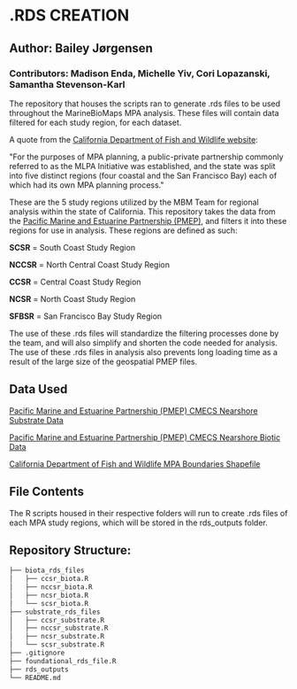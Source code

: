 # .RDS CREATION
## Author: Bailey Jørgensen
### Contributors: Madison Enda, Michelle Yiv, Cori Lopazanski, Samantha Stevenson-Karl

The repository that houses the scripts ran to generate .rds files to be used throughout the MarineBioMaps MPA analysis. These files will contain data filtered for each study region, for each dataset. 

A quote from the [California Department of Fish and Wildlife website](https://wildlife.ca.gov/Conservation/Marine/MPAs/MLPA):

"For the purposes of MPA planning, a public-private partnership commonly referred to as the MLPA Initiative was established, and the state was split into five distinct regions (four coastal and the San Francisco Bay) each of which had its own MPA planning process." 

These are the 5 study regions utilized by the MBM Team for regional analysis within the state of California. This repository takes the data from the [Pacific Marine and Estuarine Partnership (PMEP)](https://www.pacificfishhabitat.org/data/), and filters it into these regions for use in analysis. These regions are defined as such:

**SCSR** = South Coast Study Region

**NCCSR** = North Central Coast Study Region

**CCSR** = Central Coast Study Region

**NCSR** = North Coast Study Region

**SFBSR** = San Francisco Bay Study Region

The use of these .rds files will standardize the filtering processes done by the team, and will also simplify and shorten the code needed for analysis. The use of these .rds files in analysis also prevents long loading time as a result of the large size of the geospatial PMEP files.

## Data Used
[Pacific Marine and Estuarine Partnership (PMEP) CMECS Nearshore Substrate Data](https://www.pacificfishhabitat.org/data/nearshore-cmecs-substrate-habitat/)

[Pacific Marine and Estuarine Partnership (PMEP) CMECS Nearshore Biotic Data](https://www.pacificfishhabitat.org/data/nearshore-cmecs-biotic-habitat/)

[California Department of Fish and Wildlife MPA Boundaries Shapefile](https://data.ca.gov/dataset/california-marine-protected-areas-ds582)

## File Contents

The R scripts housed in their respective folders will run to create .rds files of each MPA study regions, which will be stored in the rds_outputs folder.

## Repository Structure:
```bash
├── biota_rds_files
│   ├── ccsr_biota.R
│   ├── nccsr_biota.R
│   ├── ncsr_biota.R
│   └── scsr_biota.R
├── substrate_rds_files
│   ├── ccsr_substrate.R
│   ├── nccsr_substrate.R
│   ├── ncsr_substrate.R
│   └── scsr_substrate.R
├── .gitignore
├── foundational_rds_file.R
├── rds_outputs
└── README.md
```


